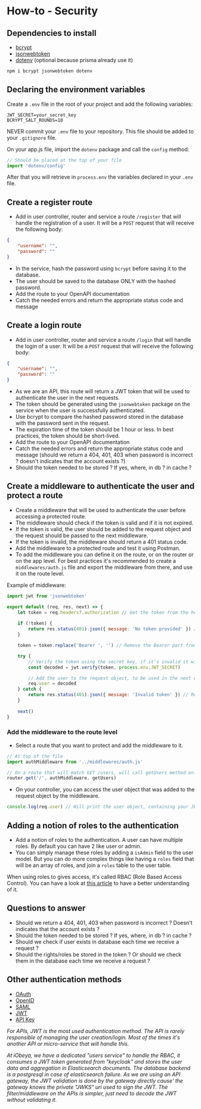 # How-to - Security

## Dependencies to install

- [bcrypt](https://www.npmjs.com/package/bcrypt)
- [jsonwebtoken](https://www.npmjs.com/package/jsonwebtoken)
- [dotenv](https://www.npmjs.com/package/dotenv) (optional because prisma already use it)

```bash
npm i bcrypt jsonwebtoken dotenv
```

## Declaring the environment variables

Create a `.env` file in the root of your project and add the following variables:

```env
JWT_SECRET=your_secret_key
BCRYPT_SALT_ROUNDS=10
```

NEVER commit your `.env` file to your repository. This file should be added to your `.gitignore` file.

On your app.js file, import the `dotenv` package and call the `config` method:

```javascript
// Should be placed at the top of your file
import 'dotenv/config'
```

After that you will retrieve in `process.env` the variables declared in your `.env` file.

## Create a register route

- Add in user controller, router and service a route `/register` that will handle the registration of a user. It will be a `POST` request that will receive the following body:

```json
{
    "username": "",
    "password": ""
}
```
- In the service, hash the password using `bcrypt` before saving it to the database.
- The user should be saved to the database ONLY with the hashed password.
- Add the route to your OpenAPI documentation
- Catch the needed errors and return the appropriate status code and message

## Create a login route

- Add in user controller, router and service a route `/login` that will handle the login of a user. It will be a `POST` request that will receive the following body:

```json
{
    "username": "",
    "password": ""
}
```
- As we are an API, this route will return a JWT token that will be used to authenticate the user in the next requests.
- The token should be generated using the `jsonwebtoken` package on the service when the user is successfully authenticated.
- Use bcrypt to compare the hashed password stored in the database with the password sent in the request.
- The expiration time of the token should be 1 hour or less. In best practices, the token should be short-lived.
- Add the route to your OpenAPI documentation
- Catch the needed errors and return the appropriate status code and message (should we return a 404, 401, 403 when password is incorrect ? doesn't indicates that the account exists ?)
- Should the token needed to be stored ? If yes, where, in db ? in cache ?

## Create a middleware to authenticate the user and protect a route

- Create a middleware that will be used to authenticate the user before accessing a protected route.
- The middleware should check if the token is valid and if it is not expired.
- If the token is valid, the user should be added to the request object and the request should be passed to the next middleware.
- If the token is invalid, the middleware should return a 401 status code.
- Add the middleware to a protected route and test it using Postman.
- To add the middleware you can define it on the route, or on the router or on the app level. For best practices it's recommended to create a `middlewares/auth.js` file and export the middleware from there, and use it on the route level.

Example of middleware:
```javascript
import jwt from 'jsonwebtoken'

export default (req, res, next) => {
    let token = req.headers?.authorization // Get the token from the headers
    
    if (!token) {
        return res.status(401).json({ message: 'No token provided' }) // Return 401 if no token is provided
    }

    token = token.replace('Bearer ', '') // Remove the Bearer part from the token (it's a convention)

    try {
        // Verify the token using the secret key, if it's invalid it will throw an error
        const decoded = jwt.verify(token, process.env.JWT_SECRET)

        // Add the user to the request object, to be used in the next controller
        req.user = decoded
    } catch {
        return res.status(401).json({ message: 'Invalid token' }) // Return 401 if the token is invalid
    }
    
    next()
}
```

### Add the middleware to the route level

- Select a route that you want to protect and add the middleware to it.

```javascript
// At top of the file
import authMiddleware from '../middlewares/auth.js'

// On a route that will match GET /users, will call getUsers method only if nothing returned by the middleware
router.get('/', authMiddleware, getUsers)
```

- On your controller, you can access the user object that was added to the request object by the middleware.

```javascript
console.log(req.user) // Will print the user object, containing your JWT user data decoded
```

## Adding a notion of roles to the authentication

- Add a notion of roles to the authentication. A user can have multiple roles. By default you can have 2 like user or admin.
- You can simply manage these roles by adding a `isAdmin` field to the user model. But you can do more complex things like having a `roles` field that will be an array of roles, and join a `roles` table to the user table.

When using roles to gives access, it's called RBAC (Role Based Access Control). You can have a look at [this article](https://www.redhat.com/en/topics/security/what-is-role-based-access-control) to have a better understanding of it.

## Questions to answer

- Should we return a 404, 401, 403 when password is incorrect ? Doesn't indicates that the account exists ?
- Should the token needed to be stored ? If yes, where, in db ? in cache ?
- Should we check if user exists in database each time we receive a request ?
- Should the rights/roles be stored in the token ? Or should we check them in the database each time we receive a request ?


## Other authentication methods
- [OAuth](https://oauth.net/)
- [OpenID](https://openid.net/)
- [SAML](https://en.wikipedia.org/wiki/Security_Assertion_Markup_Language)
- [JWT](https://jwt.io/)
- [API Key](https://en.wikipedia.org/wiki/Application_programming_interface_key)

*For APIs, JWT is the most used authentication method. The API is rarely responsible of managing the user creation/login. Most of the times it's another API or micro-service that will handle this.*

*At iObeya, we have a dedicated "users service" to handle the RBAC, it consumes a JWT token generated from "keycloak" and stores the user data and aggregation in Elasticsearch documents. The database backend is a postgresql in case of elasticsearch failure. As we are using an API gateway, the JWT validation is done by the gateway directly cause' the gateway knows the private "JWKS" uri used to sign the JWT. The filter/middleware on the APIs is simpler, just need to decode the JWT without validating it.*
